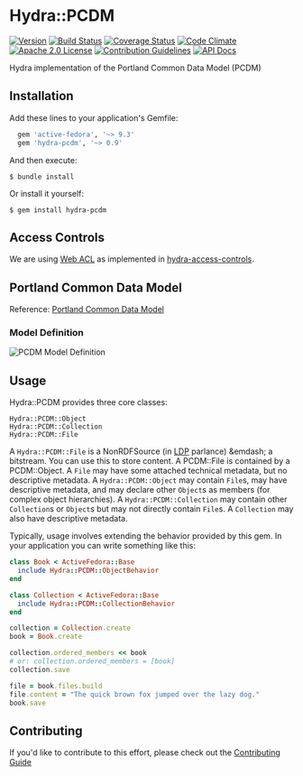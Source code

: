 # Hydra::PCDM

[![Version](https://badge.fury.io/rb/hydra-pcdm.png)](http://badge.fury.io/rb/hydra-pcdm)
[![Build Status](https://travis-ci.org/projecthydra/hydra-pcdm.svg?branch=master)](https://travis-ci.org/projecthydra/hydra-pcdm)
[![Coverage Status](https://coveralls.io/repos/projecthydra/hydra-pcdm/badge.svg?branch=master)](https://coveralls.io/r/projecthydra/hydra-pcdm?branch=master)
[![Code Climate](https://codeclimate.com/github/projecthydra/hydra-pcdm/badges/gpa.svg)](https://codeclimate.com/github/projecthydra/hydra-pcdm)
[![Apache 2.0 License](http://img.shields.io/badge/APACHE2-license-blue.svg)](./LICENSE)
[![Contribution Guidelines](http://img.shields.io/badge/CONTRIBUTING-Guidelines-blue.svg)](./CONTRIBUTING.md)
[![API Docs](http://img.shields.io/badge/API-docs-blue.svg)](http://rubydoc.info/gems/hydra-pcdm)

Hydra implementation of the Portland Common Data Model (PCDM)

## Installation

Add these lines to your application's Gemfile:

```ruby
  gem 'active-fedora', '~> 9.3'
  gem 'hydra-pcdm', '~> 0.9'
```

And then execute:

    $ bundle install

Or install it yourself:

    $ gem install hydra-pcdm

## Access Controls

We are using [Web ACL](http://www.w3.org/wiki/WebAccessControl) as implemented in [hydra-access-controls](https://github.com/projecthydra/hydra-head/tree/master/hydra-access-controls).

## Portland Common Data Model

Reference: [Portland Common Data Model](https://github.com/duraspace/pcdm/wiki)

### Model Definition

![PCDM Model Definition](https://raw.githubusercontent.com/wiki/duraspace/pcdm/images/coll-object-file.png)

## Usage

Hydra::PCDM provides three core classes:

```
Hydra::PCDM::Object
Hydra::PCDM::Collection
Hydra::PCDM::File
```

A `Hydra::PCDM::File` is a NonRDFSource (in [LDP](http://www.w3.org/TR/ldp/) parlance) &emdash; a bitstream. You can use this to store content. A PCDM::File is contained by a PCDM::Object. A `File` may have some attached technical metadata, but no descriptive metadata. A `Hydra::PCDM::Object` may contain `File`s, may have descriptive metadata, and may declare other `Object`s as members (for complex object hierarchies). A `Hydra::PCDM::Collection` may contain other `Collection`s or `Object`s but may not directly contain `File`s. A `Collection` may also have descriptive metadata.

Typically, usage involves extending the behavior provided by this gem. In your application you can write something like this:

```ruby
class Book < ActiveFedora::Base
  include Hydra::PCDM::ObjectBehavior
end

class Collection < ActiveFedora::Base
  include Hydra::PCDM::CollectionBehavior
end

collection = Collection.create
book = Book.create

collection.ordered_members << book
# or: collection.ordered_members = [book]
collection.save

file = book.files.build
file.content = "The quick brown fox jumped over the lazy dog."
book.save
```

## Contributing

If you'd like to contribute to this effort, please check out the [Contributing Guide](CONTRIBUTING.md)
